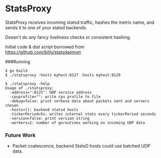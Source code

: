 StatsProxy
======

StatsProxy receives incoming statsd traffic, hashes the metric name, and sends it to one of your statsd backends.

Doesn't do any fancy liveliness checks or consistent hashing.

Initial code & dist script borrowed from https://github.com/bitly/statsdaemon

###Running

```shell
$ go build
$ ./statsproxy -hosts myhost:8127 -hosts myhost:8129
```

```shell
$ ./statsproxy -help
Usage of ./statsproxy:
  -address=":8125": UDP service address
  -cpuprofile="": write cpu profile to file
  -debug=false: print verbose data about packets sent and servers chosen
  -hosts=[]: backend statsd hosts
  -tickerPeriod=5s: writes internal stats every tickerPeriod seconds
  -version=false: print version string
  -workers=2: number of goroutines working on incoming UDP data
```

### Future Work
- Packet coalescence, backend StatsD hosts could use batched UDP data. 
